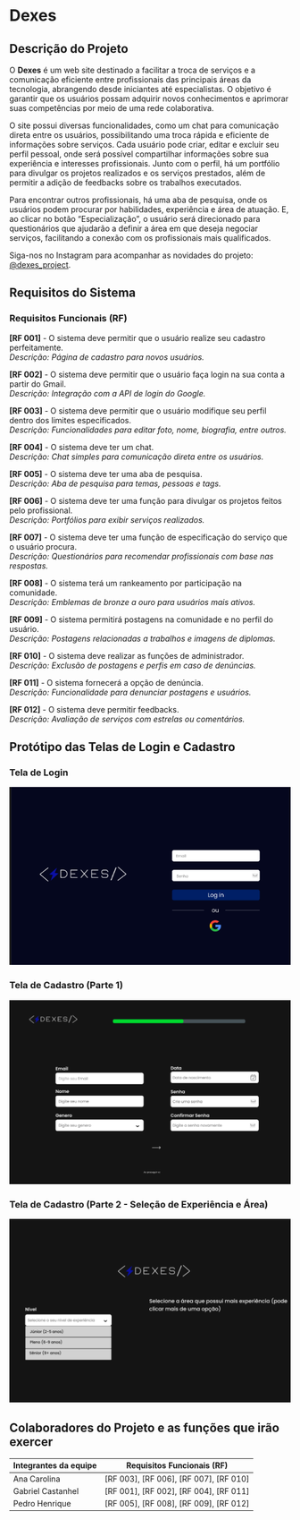 # Dexes

## Descrição do Projeto

O **Dexes** é um web site destinado a facilitar a troca de serviços e a comunicação eficiente entre profissionais das principais áreas da tecnologia, abrangendo desde iniciantes até especialistas. O objetivo é garantir que os usuários possam adquirir novos conhecimentos e aprimorar suas competências por meio de uma rede colaborativa.

O site possui diversas funcionalidades, como um chat para comunicação direta entre os usuários, possibilitando uma troca rápida e eficiente de informações sobre serviços. Cada usuário pode criar, editar e excluir seu perfil pessoal, onde será possível compartilhar informações sobre sua experiência e interesses profissionais. Junto com o perfil, há um portfólio para divulgar os projetos realizados e os serviços prestados, além de permitir a adição de feedbacks sobre os trabalhos executados.

Para encontrar outros profissionais, há uma aba de pesquisa, onde os usuários podem procurar por habilidades, experiência e área de atuação. E, ao clicar no botão “Especialização”, o usuário será direcionado para questionários que ajudarão a definir a área em que deseja negociar serviços, facilitando a conexão com os profissionais mais qualificados.

Siga-nos no Instagram para acompanhar as novidades do projeto: [@dexes_project](https://www.instagram.com/dexes_project?igsh=MXg1NzM1cG9icDRwMA==).

## Requisitos do Sistema

### Requisitos Funcionais (RF)

 **[RF 001]** - O sistema deve permitir que o usuário realize seu cadastro perfeitamente.  
  *Descrição: Página de cadastro para novos usuários.*

  **[RF 002]** - O sistema deve permitir que o usuário faça login na sua conta a partir do Gmail.  
  *Descrição: Integração com a API de login do Google.*

 **[RF 003]** - O sistema deve permitir que o usuário modifique seu perfil dentro dos limites especificados.  
  *Descrição: Funcionalidades para editar foto, nome, biografia, entre outros.*

  **[RF 004]** - O sistema deve ter um chat.  
  *Descrição: Chat simples para comunicação direta entre os usuários.*

  **[RF 005]** - O sistema deve ter uma aba de pesquisa.  
  *Descrição: Aba de pesquisa para temas, pessoas e tags.*

 **[RF 006]** - O sistema deve ter uma função para divulgar os projetos feitos pelo profissional.  
  *Descrição: Portfólios para exibir serviços realizados.*

 **[RF 007]** - O sistema deve ter uma função de especificação do serviço que o usuário procura.  
  *Descrição: Questionários para recomendar profissionais com base nas respostas.*

 **[RF 008]** - O sistema terá um rankeamento por participação na comunidade.  
  *Descrição: Emblemas de bronze a ouro para usuários mais ativos.*

  **[RF 009]** - O sistema permitirá postagens na comunidade e no perfil do usuário.  
  *Descrição: Postagens relacionadas a trabalhos e imagens de diplomas.*

 **[RF 010]** - O sistema deve realizar as funções de administrador.  
  *Descrição: Exclusão de postagens e perfis em caso de denúncias.*

 **[RF 011]** - O sistema fornecerá a opção de denúncia.  
  *Descrição: Funcionalidade para denunciar postagens e usuários.*

 **[RF 012]** - O sistema deve permitir feedbacks.  
  *Descrição: Avaliação de serviços com estrelas ou comentários.*

## Protótipo das Telas de Login e Cadastro

### Tela de Login
![Login](./3-fase-sa/public/img/Login.png)

### Tela de Cadastro (Parte 1)
![Cadastro](./3-fase-sa/public/img/cadastro1.png)

### Tela de Cadastro (Parte 2 - Seleção de Experiência e Área)
![Cadastro 2](./3-fase-sa/public/img/cadastro2.png)

## Colaboradores do Projeto e as funções que irão exercer

| Integrantes da equipe | Requisitos Funcionais (RF)                 |
|-----------------------|--------------------------------------------|
| Ana Carolina          | [RF 003], [RF 006], [RF 007], [RF 010]     |
| Gabriel Castanhel     | [RF 001], [RF 002], [RF 004], [RF 011]     |
| Pedro Henrique        | [RF 005], [RF 008], [RF 009], [RF 012]     |
